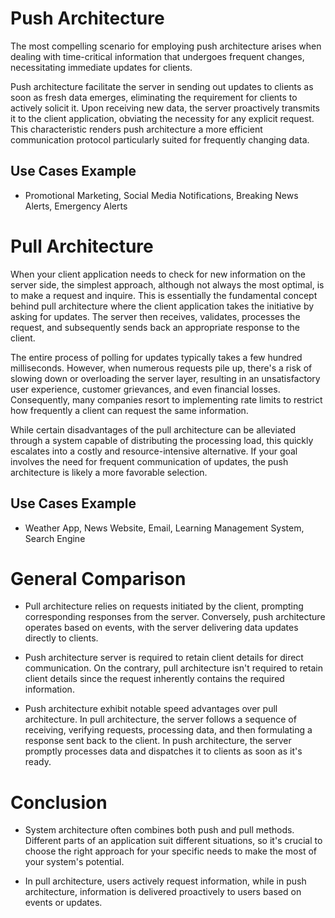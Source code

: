 # Push Architecture

The most compelling scenario for employing push architecture arises when dealing with time-critical information that undergoes frequent changes, necessitating immediate updates for clients.

Push architecture facilitate the server in sending out updates to clients as soon as fresh data emerges, eliminating the requirement for clients to actively solicit it. Upon receiving new data, the server proactively transmits it to the client application, obviating the necessity for any explicit request. This characteristic renders push architecture a more efficient communication protocol particularly suited for frequently changing data.

## Use Cases Example

- Promotional Marketing, Social Media Notifications, Breaking News Alerts, Emergency Alerts

# Pull Architecture

When your client application needs to check for new information on the server side, the simplest approach, although not always the most optimal, is to make a request and inquire. This is essentially the fundamental concept behind pull architecture where the client application takes the initiative by asking for updates. The server then receives, validates, processes the request, and subsequently sends back an appropriate response to the client.

The entire process of polling for updates typically takes a few hundred milliseconds. However, when numerous requests pile up, there's a risk of slowing down or overloading the server layer, resulting in an unsatisfactory user experience, customer grievances, and even financial losses. Consequently, many companies resort to implementing rate limits to restrict how frequently a client can request the same information.

While certain disadvantages of the pull architecture can be alleviated through a system capable of distributing the processing load, this quickly escalates into a costly and resource-intensive alternative. If your goal involves the need for frequent communication of updates, the push architecture is likely a more favorable selection.

## Use Cases Example

- Weather App, News Website, Email, Learning Management System, Search Engine

# General Comparison

- Pull architecture relies on requests initiated by the client, prompting corresponding responses from the server. Conversely, push architecture operates based on events, with the server delivering data updates directly to clients.

- Push architecture server is required to retain client details for direct communication. On the contrary, pull architecture isn't required to retain client details since the request inherently contains the required information.

- Push architecture exhibit notable speed advantages over pull architecture. In pull architecture, the server follows a sequence of receiving, verifying requests, processing data, and then formulating a response sent back to the client. In push architecture, the server promptly processes data and dispatches it to clients as soon as it's ready.

# Conclusion

- System architecture often combines both push and pull methods. Different parts of an application suit different situations, so it's crucial to choose the right approach for your specific needs to make the most of your system's potential.

- In pull architecture, users actively request information, while in push architecture, information is delivered proactively to users based on events or updates.
